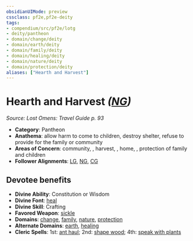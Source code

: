 ```yaml
---
obsidianUIMode: preview
cssclass: pf2e,pf2e-deity
tags:
- compendium/src/pf2e/lotg
- deity/pantheon
- domain/change/deity
- domain/earth/deity
- domain/family/deity
- domain/healing/deity
- domain/nature/deity
- domain/protection/deity
aliases: ["Hearth and Harvest"]
---
```

# Hearth and Harvest *([NG](/rules/traits/neutral-good-b1.md))*  
*Source: Lost Omens: Travel Guide p. 93*  

- **Category**: Pantheon
- **Anathema**: allow harm to come to children, destroy shelter, refuse to provide for the family or community
- **Areas of Concern**: community, , harvest, , home, , protection of family and children
- **Follower Alignments**: [LG](/rules/traits/lawful-goo-b1.md), [NG](/rules/traits/neutral-good-b1.md), [CG](/rules/traits/chaotic-good-b1.md)

## Devotee benefits

- **Divine Ability**: Constitution or Wisdom
- **Divine Font**: [heal](/compendium/spells/heal.md)
- **Divine Skill**: Crafting
- **Favored Weapon**: [sickle](/compendium/equipment/items/sickle.md)
- **Domains**: [change](/compendium/setting/domains.md#Change), [family](/compendium/setting/domains.md#Family), [nature](/compendium/setting/domains.md#Nature), [protection](/compendium/setting/domains.md#Protection)
- **Alternate Domains**: [earth](/compendium/setting/domains.md#Earth), [healing](/compendium/setting/domains.md#Healing)
- **Cleric Spells**: 1st: [ant haul](/compendium/spells/ant-haul.md); 2nd: [shape wood](/compendium/spells/shape-wood.md); 4th: [speak with plants](/compendium/spells/speak-with-plants.md)